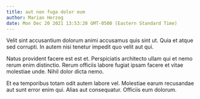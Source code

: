```yaml
---
title: aut non fuga dolor eum
author: Marian Herzog
date: Mon Dec 20 2021 13:53:20 GMT-0500 (Eastern Standard Time)
---
```

Velit sint accusantium dolorum animi accusamus quis sint ut. Quia et atque sed corrupti. In autem nisi tenetur impedit quo velit aut qui.

 Natus provident facere est est et. Perspiciatis architecto ullam qui et nemo rerum enim distinctio. Rerum officiis labore fugiat ipsam facere et vitae molestiae unde. Nihil dolor dicta nemo.

 Et ea temporibus totam odit autem labore vel. Molestiae earum recusandae aut sunt error enim qui. Alias aut consequatur. Officiis eum dolorum.